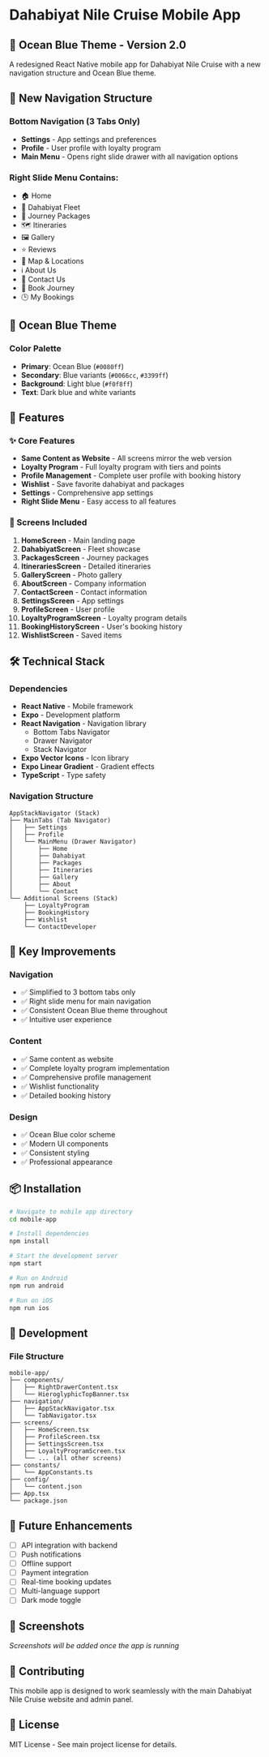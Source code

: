 # Dahabiyat Nile Cruise Mobile App

## 🌊 Ocean Blue Theme - Version 2.0

A redesigned React Native mobile app for Dahabiyat Nile Cruise with a new navigation structure and Ocean Blue theme.

## 📱 New Navigation Structure

### Bottom Navigation (3 Tabs Only)
- **Settings** - App settings and preferences
- **Profile** - User profile with loyalty program
- **Main Menu** - Opens right slide drawer with all navigation options

### Right Slide Menu Contains:
- 🏠 Home
- 🚢 Dahabiyat Fleet
- 🎁 Journey Packages
- 🗺️ Itineraries
- 🖼️ Gallery
- ⭐ Reviews
- 📍 Map & Locations
- ℹ️ About Us
- 📧 Contact Us
- 📅 Book Journey
- 🕒 My Bookings

## 🎨 Ocean Blue Theme

### Color Palette
- **Primary**: Ocean Blue (`#0080ff`)
- **Secondary**: Blue variants (`#0066cc`, `#3399ff`)
- **Background**: Light blue (`#f0f8ff`)
- **Text**: Dark blue and white variants

## 🚀 Features

### ✨ Core Features
- **Same Content as Website** - All screens mirror the web version
- **Loyalty Program** - Full loyalty program with tiers and points
- **Profile Management** - Complete user profile with booking history
- **Wishlist** - Save favorite dahabiyat and packages
- **Settings** - Comprehensive app settings
- **Right Slide Menu** - Easy access to all features

### 📱 Screens Included
1. **HomeScreen** - Main landing page
2. **DahabiyatScreen** - Fleet showcase
3. **PackagesScreen** - Journey packages
4. **ItinerariesScreen** - Detailed itineraries
5. **GalleryScreen** - Photo gallery
6. **AboutScreen** - Company information
7. **ContactScreen** - Contact information
8. **SettingsScreen** - App settings
9. **ProfileScreen** - User profile
10. **LoyaltyProgramScreen** - Loyalty program details
11. **BookingHistoryScreen** - User's booking history
12. **WishlistScreen** - Saved items

## 🛠️ Technical Stack

### Dependencies
- **React Native** - Mobile framework
- **Expo** - Development platform
- **React Navigation** - Navigation library
  - Bottom Tabs Navigator
  - Drawer Navigator
  - Stack Navigator
- **Expo Vector Icons** - Icon library
- **Expo Linear Gradient** - Gradient effects
- **TypeScript** - Type safety

### Navigation Structure
```
AppStackNavigator (Stack)
├── MainTabs (Tab Navigator)
│   ├── Settings
│   ├── Profile
│   └── MainMenu (Drawer Navigator)
│       ├── Home
│       ├── Dahabiyat
│       ├── Packages
│       ├── Itineraries
│       ├── Gallery
│       ├── About
│       └── Contact
└── Additional Screens (Stack)
    ├── LoyaltyProgram
    ├── BookingHistory
    ├── Wishlist
    └── ContactDeveloper
```

## 🎯 Key Improvements

### Navigation
- ✅ Simplified to 3 bottom tabs only
- ✅ Right slide menu for main navigation
- ✅ Consistent Ocean Blue theme throughout
- ✅ Intuitive user experience

### Content
- ✅ Same content as website
- ✅ Complete loyalty program implementation
- ✅ Comprehensive profile management
- ✅ Wishlist functionality
- ✅ Detailed booking history

### Design
- ✅ Ocean Blue color scheme
- ✅ Modern UI components
- ✅ Consistent styling
- ✅ Professional appearance

## 📦 Installation

```bash
# Navigate to mobile app directory
cd mobile-app

# Install dependencies
npm install

# Start the development server
npm start

# Run on Android
npm run android

# Run on iOS
npm run ios
```

## 🔧 Development

### File Structure
```
mobile-app/
├── components/
│   ├── RightDrawerContent.tsx
│   └── HieroglyphicTopBanner.tsx
├── navigation/
│   ├── AppStackNavigator.tsx
│   └── TabNavigator.tsx
├── screens/
│   ├── HomeScreen.tsx
│   ├── ProfileScreen.tsx
│   ├── SettingsScreen.tsx
│   ├── LoyaltyProgramScreen.tsx
│   └── ... (all other screens)
├── constants/
│   └── AppConstants.ts
├── config/
│   └── content.json
├── App.tsx
└── package.json
```

## 🌟 Future Enhancements

- [ ] API integration with backend
- [ ] Push notifications
- [ ] Offline support
- [ ] Payment integration
- [ ] Real-time booking updates
- [ ] Multi-language support
- [ ] Dark mode toggle

## 📱 Screenshots

*Screenshots will be added once the app is running*

## 🤝 Contributing

This mobile app is designed to work seamlessly with the main Dahabiyat Nile Cruise website and admin panel.

## 📄 License

MIT License - See main project license for details.
